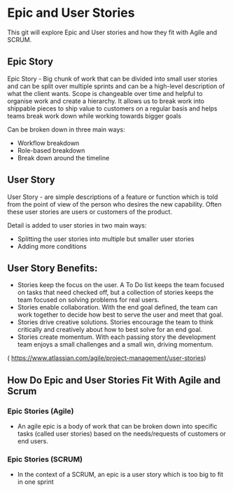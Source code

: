 # Epic and User Stories
This git will explore Epic and User stories and how they fit with Agile and SCRUM.

## Epic Story
Epic Story - Big chunk of work that can be divided into small user stories and can be split over multiple sprints and can be a high-level description of what the client wants. Scope is changeable over time and helpful to organise work and create a hierarchy. It allows us to break work into shippable pieces to ship value to customers on a regular basis and helps teams break work down while working towards bigger goals

Can be broken down in three main ways:
- Workflow breakdown
- Role-based breakdown
- Break down around the timeline

## User Story
User Story - are simple descriptions of a feature or function which is told from the point of view of the person who desires the new capability. Often these user stories are users or customers of the product.

Detail is added to user stories in two main ways:
- Splitting  the user stories into multiple but smaller user stories
- Adding more conditions

## User Story Benefits:
- Stories keep the focus on the user. A To Do list keeps the team focused on tasks that need checked off, but a collection of stories keeps the team focused on solving problems for real users. 
- Stories enable collaboration. With the end goal defined, the team can work together to decide how best to serve the user and meet that goal.
- Stories drive creative solutions. Stories encourage the team to think critically and creatively about how to best solve for an end goal.
- Stories create momentum. With each passing story the development team enjoys a small challenges and a small win, driving momentum. 

( https://www.atlassian.com/agile/project-management/user-stories)

## How Do Epic and User Stories Fit With Agile and Scrum
### Epic Stories (Agile)
- An agile epic is a body of work that can be broken down into specific tasks (called user stories) based on the needs/requests of customers or end users. 


### Epic Stories (SCRUM)
- In the context of a SCRUM, an epic is a user story which is too big to fit in one sprint
